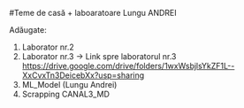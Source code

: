 #Teme de casă + laboaratoare Lungu ANDREI

Adăugate:
1. Laborator nr.2
2. Laborator nr.3 -> Link spre laboratorul nr.3 https://drive.google.com/drive/folders/1wxWsbjlsYkZF1L--XxCvxTn3DeicebXx?usp=sharing
4. ML_Model (Lungu Andrei)
5. Scrapping CANAL3_MD
